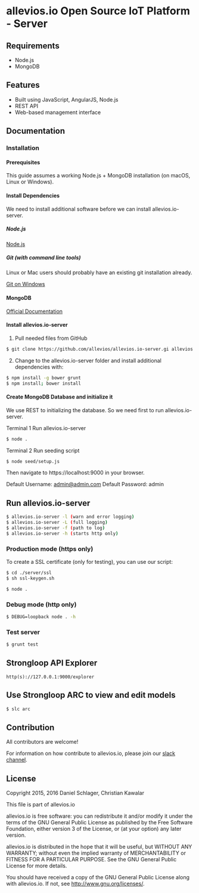 # allevios.io Open Source IoT Platform - Server

## Requirements

* Node.js
* MongoDB

## Features
* Built using JavaScript, AngularJS, Node.js
* REST API
* Web-based management interface

## Documentation

### Installation

#### Prerequisites

This guide assumes a working Node.js + MongoDB installation (on macOS, Linux or Windows). 

#### Install Dependencies

We need to install additional software before we can install allevios.io-server.

##### Node.js

[Node.js](https://nodejs.org/)

##### Git (with command line tools)

Linux or Mac users should probably have an existing git installation already.

[Git on Windows](https://git-scm.com/download/win)

#### MongoDB

[Official Documentation](https://docs.mongodb.com/manual/installation/)

#### Install allevios.io-server

1. Pull needed files from GitHub

```sh
$ git clone https://github.com/allevios/allevios.io-server.gi allevios.io-server
```

2. Change to the allevios.io-server folder and install additional dependencies with:

```sh
$ npm install -g bower grunt
$ npm install; bower install
```

#### Create MongoDB Database and initialize it

We use REST to initializing the database. So we need first to run allevios.io-server.

Terminal 1
Run allevios.io-server
```sh
$ node .
```

Terminal 2
Run seeding script
```sh
$ node seed/setup.js
```

Then navigate to https://localhost:9000 in your browser.

Default Username: admin@admin.com
Default Password: admin

## Run allevios.io-server 

```sh
$ allevios.io-server -l (warn and error logging)
$ allevios.io-server -L (full logging)
$ allevios.io-server -f (path to log)
$ allevios.io-server -h (starts http only)
```

### Production mode (https only)

To create a SSL certificate (only for testing), you can use our script:
```sh
$ cd ./server/ssl
$ sh ssl-keygen.sh
```


```sh
$ node .
```

### Debug mode (http only)
```sh
$ DEBUG=loopback node . -h
```

### Test server
```sh
$ grunt test
```

## Strongloop API Explorer

```
http(s)://127.0.0.1:9000/explorer
```

## Use Strongloop ARC to view and edit models

```sh
$ slc arc
```


## Contribution
All contributors are welcome!

For information on how contribute to allevios.io, please join our [slack channel](https://www.allevios.com/wp-login.php?action=slack-invitation).


## License

 Copyright 2015, 2016 Daniel Schlager, Christian Kawalar

 This file is part of allevios.io

 allevios.io is free software: you can redistribute it and/or modify
 it under the terms of the GNU General Public License as published by
 the Free Software Foundation, either version 3 of the License, or
 (at your option) any later version.

 allevios.io is distributed in the hope that it will be useful,
 but WITHOUT ANY WARRANTY; without even the implied warranty of
 MERCHANTABILITY or FITNESS FOR A PARTICULAR PURPOSE.  See the
 GNU General Public License for more details.

 You should have received a copy of the GNU General Public License
 along with allevios.io.  If not, see <http://www.gnu.org/licenses/>.

